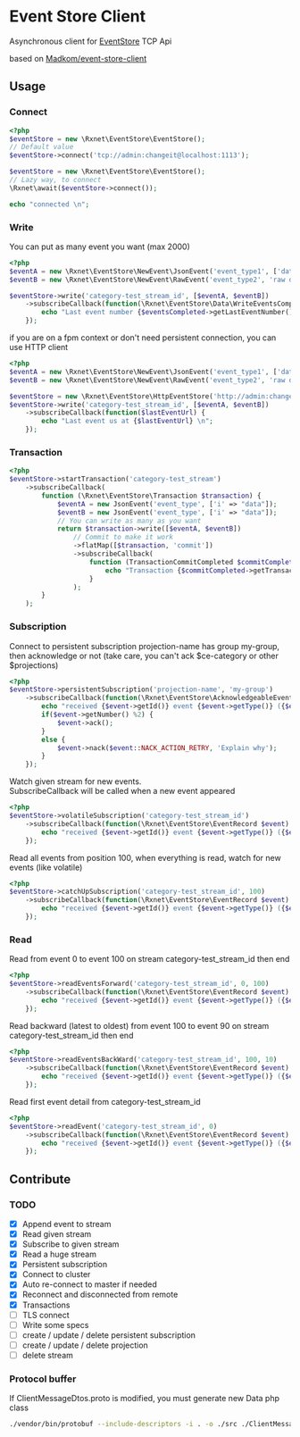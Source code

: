 Event Store Client
==================

Asynchronous client for [EventStore](https://geteventstore.com/) TCP Api

based on [Madkom/event-store-client](https://github.com/madkom/event-store-client)


## Usage
### Connect
```php
<?php
$eventStore = new \Rxnet\EventStore\EventStore();
// Default value
$eventStore->connect('tcp://admin:changeit@localhost:1113');

$eventStore = new \Rxnet\EventStore\EventStore();
// Lazy way, to connect
\Rxnet\await($eventStore->connect());

echo "connected \n";
```

### Write
You can put as many event you want (max 2000)

```php
<?php
$eventA = new \Rxnet\EventStore\NewEvent\JsonEvent('event_type1', ['data' => 'a'], 'unique_id', ['worker'=>'metadata']);
$eventB = new \Rxnet\EventStore\NewEvent\RawEvent('event_type2', 'raw data');

$eventStore->write('category-test_stream_id', [$eventA, $eventB])
    ->subscribeCallback(function(\Rxnet\EventStore\Data\WriteEventsCompleted $eventsCompleted) {
        echo "Last event number {$eventsCompleted->getLastEventNumber()} on commit position {$eventsCompleted->getCommitPosition()} \n";
    });
```

if you are on a fpm context or don't need persistent connection, you can use HTTP client

```php
<?php
$eventA = new \Rxnet\EventStore\NewEvent\JsonEvent('event_type1', ['data' => 'a'], 'unique_id', ['worker'=>'metadata']);
$eventB = new \Rxnet\EventStore\NewEvent\RawEvent('event_type2', 'raw data', Uuid::uuid4());

$eventStore = new \Rxnet\EventStore\HttpEventStore('http://admin:changeit@127.0.0.1:2113');
$eventStore->write('category-test_stream_id', [$eventA, $eventB])
    ->subscribeCallback(function($lastEventUrl) {
        echo "Last event us at {$lastEventUrl} \n";
    });
```

### Transaction

```php
<?php
$eventStore->startTransaction('category-test_stream')
    ->subscribeCallback(
        function (\Rxnet\EventStore\Transaction $transaction) {
            $eventA = new JsonEvent('event_type', ['i' => "data"]);
            $eventB = new JsonEvent('event_type', ['i' => "data"]);
            // You can write as many as you want
            return $transaction->write([$eventA, $eventB])
                // Commit to make it work
                ->flatMap([$transaction, 'commit'])
                ->subscribeCallback(
                    function (TransactionCommitCompleted $commitCompleted) {
                        echo "Transaction {$commitCompleted->getTransactionId()} commit completed : events from {$commitCompleted->getFirstEventNumber()} to {$commitCompleted->getLastEventNumber()} \n";
                    }
                );
        }
    );
```
### Subscription

Connect to persistent subscription projection-name  has group my-group, then acknowledge or not (take care, you can't ack $ce-category or other $projections)
```php
<?php
$eventStore->persistentSubscription('projection-name', 'my-group')
    ->subscribeCallback(function(\Rxnet\EventStore\AcknowledgeableEventRecord $event) {
        echo "received {$event->getId()} event {$event->getType()} ({$event->getNumber()}) with id {$event->getId()} on {$event->getStreamId()} \n";
        if($event->getNumber() %2) {
            $event->ack();
        }
        else {
            $event->nack($event::NACK_ACTION_RETRY, 'Explain why');
        }
    });
```

Watch given stream for new events.  
SubscribeCallback will be called when a new event appeared

```php
<?php
$eventStore->volatileSubscription('category-test_stream_id')
    ->subscribeCallback(function(\Rxnet\EventStore\EventRecord $event) {
        echo "received {$event->getId()} event {$event->getType()} ({$event->getNumber()}) with id {$event->getId()} on {$event->getStreamId()} \n";
    });
```

Read all events from position 100, when everything is read, watch for new events (like volatile)
```php
<?php
$eventStore->catchUpSubscription('category-test_stream_id', 100)
    ->subscribeCallback(function(\Rxnet\EventStore\EventRecord $event) {
        echo "received {$event->getId()} event {$event->getType()} ({$event->getNumber()}) with id {$event->getId()} on {$event->getStreamId()} \n";
    });
```

### Read

Read from event 0 to event 100 on stream category-test_stream_id then end
```php
<?php
$eventStore->readEventsForward('category-test_stream_id', 0, 100)
    ->subscribeCallback(function(\Rxnet\EventStore\EventRecord $event) {
        echo "received {$event->getId()} event {$event->getType()} ({$event->getNumber()}) with id {$event->getId()} on {$event->getStreamId()} \n";
    });
```

Read backward (latest to oldest) from event 100 to event 90 on stream category-test_stream_id then end
```php
<?php
$eventStore->readEventsBackWard('category-test_stream_id', 100, 10)
    ->subscribeCallback(function(\Rxnet\EventStore\EventRecord $event) {
        echo "received {$event->getId()} event {$event->getType()} ({$event->getNumber()}) with id {$event->getId()} on {$event->getStreamId()} \n";
    });
```

Read first event detail from category-test_stream_id
```php
<?php
$eventStore->readEvent('category-test_stream_id', 0)
    ->subscribeCallback(function(\Rxnet\EventStore\EventRecord $event) {
        echo "received {$event->getId()} event {$event->getType()} ({$event->getNumber()}) with id {$event->getId()} on {$event->getStreamId()} \n";
    });
```


## Contribute
### TODO

 - [x] Append event to stream
 - [x] Read given stream
 - [x] Subscribe to given stream
 - [x] Read a huge stream 
 - [x] Persistent subscription
 - [x] Connect to cluster
 - [x] Auto re-connect to master if needed
 - [x] Reconnect and disconnected from remote
 - [x] Transactions
 - [ ] TLS connect
 - [ ] Write some specs
 - [ ] create / update / delete persistent subscription
 - [ ] create / update / delete projection
 - [ ] delete stream

### Protocol buffer
If ClientMessageDtos.proto is modified, you must generate new Data php class
```bash
./vendor/bin/protobuf --include-descriptors -i . -o ./src ./ClientMessageDtos.proto
```
